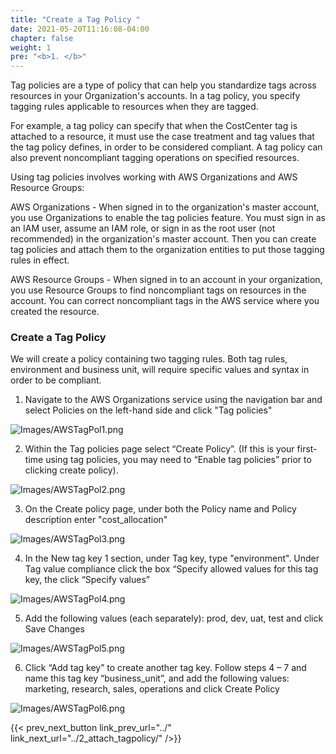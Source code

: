 ```yaml
---
title: "Create a Tag Policy "
date: 2021-05-20T11:16:08-04:00
chapter: false
weight: 1
pre: "<b>1. </b>"
---
```


Tag policies are a type of policy that can help you standardize tags across resources in your Organization's accounts. In a tag policy, you specify tagging rules applicable to resources when they are tagged.

For example, a tag policy can specify that when the CostCenter tag is attached to a resource, it must use the case treatment and tag values that the tag policy defines, in order to be considered compliant. A tag policy can also prevent noncompliant tagging operations on specified resources.

Using tag policies involves working with AWS Organizations and AWS Resource Groups:

AWS Organizations - When signed in to the organization's master account, you use Organizations to enable the tag policies feature. You must sign in as an IAM user, assume an IAM  role, or sign in as the root user (not recommended) in the  organization's master account. Then you can create tag policies and attach them to the organization entities to put those tagging rules in effect.

AWS Resource Groups - When signed in to an account in your organization, you use Resource Groups to find noncompliant tags on resources in the account. You can correct noncompliant tags in the AWS service where you created the resource.

### Create a Tag Policy
We will create a policy containing two tagging rules. Both tag rules, environment and business unit, will require specific values and syntax in order to be compliant.

1. Navigate to the AWS Organizations service using the navigation bar and select Policies on the left-hand side and click "Tag policies"

![Images/AWSTagPol1.png](/Cost/100_8_Tag_Policies/Images/AWSTagPol1.png)

2. Within the Tag policies page select “Create Policy”. (If this is your first-time using tag policies, you may need to “Enable tag policies” prior to clicking create policy).

![Images/AWSTagPol2.png](/Cost/100_8_Tag_Policies/Images/AWSTagPol2.png)

3. On the Create policy page, under both the Policy name and Policy description enter "cost_allocation"

![Images/AWSTagPol3.png](/Cost/100_8_Tag_Policies/Images/AWSTagPol3.png)

4. In the New tag key 1 section, under Tag key, type "environment". Under Tag value compliance click the box “Specify allowed values for this tag key, the click “Specify values”

![Images/AWSTagPol4.png](/Cost/100_8_Tag_Policies/Images/AWSTagPol4.png)

5. Add the following values (each separately): prod, dev, uat, test and click Save Changes

![Images/AWSTagPol5.png](/Cost/100_8_Tag_Policies/Images/AWSTagPol5.png)

6. Click “Add tag key” to create another tag key. Follow steps 4 – 7 and name this tag key “business_unit”, and add the following values: marketing, research, sales, operations and click Create Policy

![Images/AWSTagPol6.png](/Cost/100_8_Tag_Policies/Images/AWSTagPol6.png)

{{< prev_next_button link_prev_url="../" link_next_url="../2_attach_tagpolicy/" />}}
